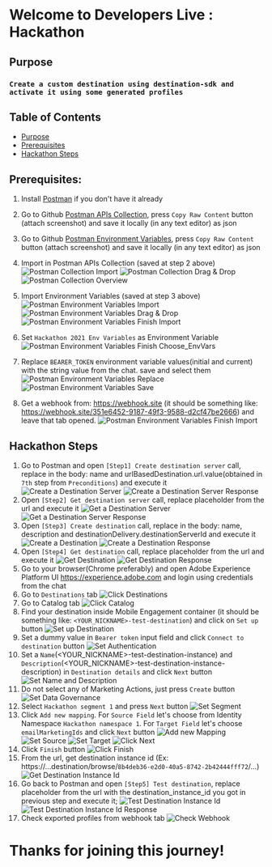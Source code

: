 # Welcome to Developers Live : Hackathon

## Purpose
### `Create a custom destination using destination-sdk and activate it using some generated profiles`

## Table of Contents
- [Purpose](#purpose)
- [Prerequisites](#prerequisites)
- [Hackathon Steps](#hackathon-steps)

## Prerequisites:

1. Install [Postman](https://www.postman.com/downloads/) if you don't have it already
2. Go to Github [Postman APIs Collection](https://github.com/developerhackathon2021/developerhackathon2021/blob/main/Hackathon.postman_collection.json), press `Copy Raw Content` button (attach screenshot) and save it locally (in any text editor) as json
3. Go to Github [Postman Environment Variables](https://github.com/developerhackathon2021/developerhackathon2021/blob/main/Hackathon%202021%20Env%20Variables.postman_environment.json), press `Copy Raw Content` button (attach screenshot) and save it locally (in any text editor) as json
4. Import in Postman APIs Collection (saved at step 2 above)
   ![Postman Collection Import](pictures/postmanCollection1.png?raw=true)
   ![Postman Collection Drag & Drop](pictures/postmanCollection2.png?raw=true)
   ![Postman Collection Overview](pictures/postmanCollection4.png?raw=true)  

5. Import Environment Variables (saved at step 3 above)  
   ![Postman Environment Variables Import](pictures/postmanEnvVars2.png?raw=true)
   ![Postman Environment Variables Drag & Drop](pictures/postmanEnvVars3.png?raw=true)
   ![Postman Environment Variables Finish Import](pictures/postmanEnvVars555.png?raw=true)
   
6. Set `Hackathon 2021 Env Variables` as Environment Variable
   ![Postman Environment Variables Finish Choose_EnvVars](pictures/postmanReplaceEnvVars333.png?raw=true)

7. Replace `BEARER_TOKEN` environment variable values(initial and current) with the string value from the chat. save and select them  
   ![Postman Environment Variables Replace](pictures/postmanReplaceEnvVars.png?raw=true)
   ![Postman Environment Variables Save](pictures/postmanReplaceEnvVars2.png?raw=true)
   

8. Get a webhook from: https://webhook.site (it should be something like: https://webhook.site/351e6452-9187-49f3-9588-d2cf47be2666) and leave that tab opened.
   ![Postman Environment Variables Finish Import](pictures/webhookGenerator.png?raw=true)    

## Hackathon Steps
1. Go to Postman and open `[Step1] Create destination server` call, replace in the body: name and urlBasedDestination.url.value(obtained in `7th` step from `Preconditions`) and execute it
   ![Create a Destination Server](pictures/hackStep1.png?raw=true)
   ![Create a Destination Server Response](pictures/hackStep11.png?raw=true)  
2. Open `[Step2] Get destination server` call, replace placeholder from the url and execute it
   ![Get a Destination Server](pictures/hackStep2.png?raw=true)
   ![Get a Destination Server Response](pictures/hackStep22.png?raw=true)  
3. Open `[Step3] Create destination` call, replace in the body: name, description and destinationDelivery.destinationServerId and execute it
   ![Create a Destination](pictures/hackStep3.png?raw=true)
   ![Create a Destination Response](pictures/hackStep33.png?raw=true)  
4. Open `[Step4] Get destination` call, replace  placeholder from the url and execute it
   ![Get Destination](pictures/hackStep4.png?raw=true)
   ![Get Destination Response](pictures/hackStep44.png?raw=true)  
5. Go to your browser(Chrome preferably) and open Adobe Experience Platform UI https://experience.adobe.com and login using credentials from the chat
6. Go to `Destinations` tab
   ![Click Destinations](pictures/hackStep6.png?raw=true)  
7. Go to Catalog tab
   ![Click Catalog](pictures/hackStep7.png?raw=true)  
8. Find your destination inside Mobile Engagement container (it should be something like: `<YOUR_NICKNAME>-test-destination`) and click on `Set up` button
   ![Set up Destination](pictures/hackStep8.png?raw=true)  
9. Set a dummy value in `Bearer token` input field and click `Connect to destination` button
   ![Set Authentication](pictures/hackStep9.png?raw=true)  
10. Set a `Name`(<YOUR_NICKNAME>-test-destination-instance) and `Description`(<YOUR_NICKNAME>-test-destination-instance-description) in `Destination details` and click `Next` button
    ![Set Name and Description](pictures/hackStep10.png?raw=true)  
11. Do not select any of Marketing Actions, just press `Create` button
    ![Set Data Governance](pictures/hackStep11_0.png?raw=true)
12. Select `Hackathon segment 1` and press `Next` button
    ![Set Segment](pictures/hackStep12_0.png?raw=true)
13. Click `Add new mapping`. For `Source Field` let's choose from Identity Namespace `Hackathon namespace 1`. For `Target Field` let's choose `emailMarketingIds` and click `Next` button
    ![Add new Mapping](pictures/hackStep13_0.png?raw=true)
    ![Set Source](pictures/hackStep13_1.png?raw=true)
    ![Set Target](pictures/hackStep13_2.png?raw=true)
    ![Click Next](pictures/hackStep13_3.png?raw=true)  
14. Click `Finish` button
    ![Click Finish](pictures/hackStep14_0.png?raw=true)  
15. From the url, get destination instance id (Ex: https://...destination/browse/`8b4deb36-e2d0-40a5-8742-2b42444fff72`/...)
    ![Get Destination Instance Id](pictures/hackStep15_0.png?raw=true)  
16. Go back to Postman and open `[Step5] Test destination`, replace placeholder from the url with the destination_instance_id you got in previous step and execute it;
    ![Test Destination Instance Id](pictures/hackStep16_0.png?raw=true)
    ![Test Destination Instance Id Response](pictures/hackStep16_1.png?raw=true)
17. Check exported profiles from webhook tab
    ![Check Webhook](pictures/hackStep17_0.png?raw=true)
    

# Thanks for joining this journey!